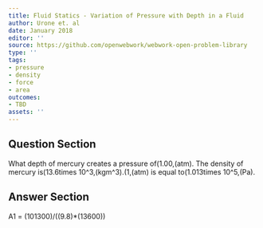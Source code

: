 ```yaml
---
title: Fluid Statics - Variation of Pressure with Depth in a Fluid
author: Urone et. al
date: January 2018
editor: ''
source: https://github.com/openwebwork/webwork-open-problem-library
type: ''
tags:
- pressure
- density
- force
- area
outcomes:
- TBD
assets: ''
---
```


## Question Section 

What depth of mercury creates a pressure of(1.00,(atm). The density of mercury is(13.6times 10^3,(kgm^3).(1,(atm) is equal to(1.013times 10^5,(Pa).



## Answer Section

A1 = (101300)/((9.8)*(13600))